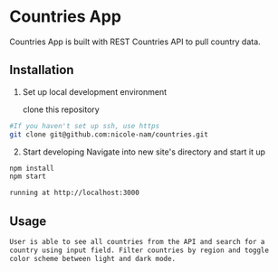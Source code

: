 # Countries App

Countries App is built with REST Countries API to pull country data.

## Installation

1. Set up local development environment

   clone this repository

```bash
#If you haven't set up ssh, use https
git clone git@github.com:nicole-nam/countries.git
```

2. Start developing
   Navigate into new site's directory and start it up

```bash
npm install
npm start

running at http://localhost:3000
```

## Usage

```bash
User is able to see all countries from the API and search for a
country using input field. Filter countries by region and toggle
color scheme between light and dark mode.
```

